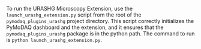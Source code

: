 To run the URASHG Microscopy Extension, use the `launch_urashg_extension.py` script from the root of the `pymodaq_plugins_urashg` project directory. This script correctly initializes the PyMoDAQ dashboard and the extension, and it ensures that the `pymodaq_plugins_urashg` package is in the python path. The command to run is `python launch_urashg_extension.py`.